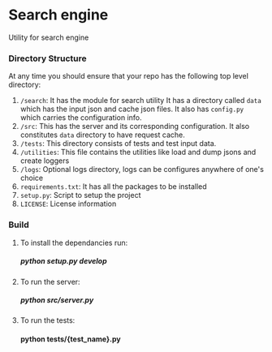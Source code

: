 # Search engine
Utility for search engine

### Directory Structure
At any time you should ensure that your repo has the following top level directory:
  1. `/search`: It has the module for search utility
  It has a directory called `data` which has the input json and cache json files.
  It also has `config.py` which carries the configuration info.
  2. `/src`: This has the server and its corresponding configuration.
  It also constitutes `data` directory to have request cache. 
  3. `/tests`: This directory consists of tests and test input data.
  4. `/utilities`: This file contains the utilities like load and dump jsons and
  create loggers
  5. `/logs`: Optional logs directory, logs can be configures anywhere of one's choice
  6. `requirements.txt`: It has all the packages to be installed
  7. `setup.py`: Script to setup the project
  8. `LICENSE`: License information

### Build
1. To install the dependancies run:
    ##### python setup.py develop

2. To run the server:
    ##### python src/server.py

3. To run the tests:
    #### python tests/{test_name}.py

